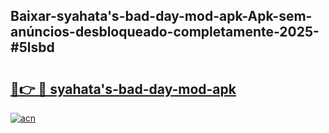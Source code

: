 ## Baixar-syahata's-bad-day-mod-apk-Apk-sem-anúncios-desbloqueado-completamente-2025-#5lsbd

# <h2><a href="https://ainizakaria.my?title=syahata's-bad-day-mod-apk&ref=20M">🔗👉 🔴 syahata's-bad-day-mod-apk</a></h2>

[![acn](https://github.com/user-attachments/assets/0f9c940e-d8b0-45ae-aac7-cd30a18b3e1c)](https://ainizakaria.my?title=syahata's-bad-day-mod-apk&ref=20M)

